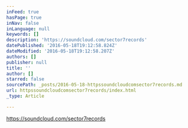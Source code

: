 ```yaml
---
inFeed: true
hasPage: true
inNav: false
inLanguage: null
keywords: []
description: 'https://soundcloud.com/sector7records'
datePublished: '2016-05-18T19:12:58.824Z'
dateModified: '2016-05-18T19:12:58.207Z'
authors: []
publisher: null
title: ''
author: []
starred: false
sourcePath: _posts/2016-05-18-httpssoundcloudcomsector7records.md
url: httpssoundcloudcomsector7records/index.html
_type: Article

---
```

https://soundcloud.com/sector7records